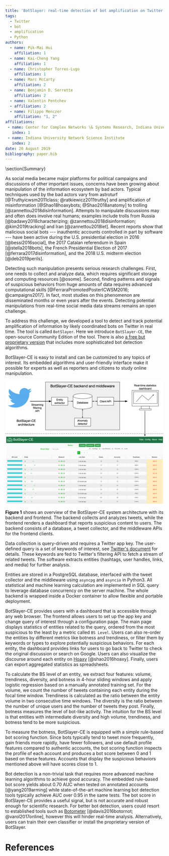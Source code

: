 ```yaml
---
title: 'BotSlayer: real-time detection of bot amplification on Twitter'
tags:
  - Twitter
  - bot
  - amplification
  - Python
authors:
  - name: Pik-Mai Hui
    affiliation: 1
  - name: Kai-Cheng Yang
    affiliation: 1
  - name: Christopher Torres-Lugo
    affiliation: 1
  - name: Marc McCarty
    affiliation: 2
  - name: Benjamin D. Serrette
    affiliation: 2
  - name: Valentin Pentchev
  - affiliation: 2
  - name: Filippo Menczer
    affiliation: "1, 2"
affiliations:
 - name: Center for Complex Networks \& Systems Research, Indiana University
   index: 1
 - name: Indiana University Network Science Institute
   index: 2
date: 20 August 2019
bibliography: paper.bib
---
```

\section{Summary}

As social media became major platforms for political campaigns and discussions of other important issues, concerns have been growing about manipulation of the information ecosystem by bad actors.
Typical techniques used by the bad actors vary from astroturf [@Truthyicwsm2011class; @ratkiewicz2011truthy] and amplification of misinformation [@Shao18hoaxybots; @Shao2018anatomy] to trolling [@zannettou2018disinformation].
Attempts to manipulate discussions may and often does involve real humans; examples include trolls from Russia [@badawy2018characterizing; @zannettou2018disinformation; @kim2019tracking] and Iran [@zannettou2018let].
Recent reports show that malicious social bots --- inauthentic accounts controlled in part by software --- have been active during the U.S. presidential election in 2016 [@bessi2016social], the 2017 Catalan referendum in Spain [@stella2018bots], the French Presidential Election of 2017 [@ferrara2017disinformation], and the 2018 U.S. midterm election [@deb2019perils].

Detecting such manipulation presents serious research challenges. 
First, one needs to collect and analyze data, which requires significant storage and computing resources [@osome].
Second, finding patterns and signals of suspicious behaviors from huge amounts of data requires advanced computational skills [@FerraraPromotedPosterICWSM2016; @campaigns2017].
In fact, most studies on this phenomenon are disseminated months or even years after the events.
Detecting potential manipulations from real-time social media data streams remains an open challenge.

To address this challenge, we developed a tool to detect and track potential amplification of information by likely coordinated bots on Twitter in real time.
The tool is called `BotSlayer`. Here we introduce `BotSlayer-CE`, the open-source Community Edition of the tool. There is also [a free but proprietary version](https://osome.iuni.iu.edu/tools/botslayer) that includes more sophisticated bot detection algorithms.

BotSlayer-CE is easy to install and can be customized to any topics of interest.
Its embedded algorithms and user-friendly interface make it possible for experts as well as reporters and citizens to study online manipulation. 

![Figure 1: System architecture of BotSlayer-CE.](system_design.png)

**Figure 1** shows an overview of the BotSlayer-CE system architecture with its backend and frontend.
The backend collects and analyzes tweets, while the frontend renders a dashboard that reports suspicious content to users.
The backend consists of a database, a tweet collector, and the middleware APIs for the frontend clients.

Data collection is query-driven and requires a Twitter app key.
The user-defined query is a set of keywords of interest, see [Twitter's document](https://developer.twitter.com/en/docs/tweets/filter-realtime/guides/basic-stream-parameters.html#track) for details.
These keywords are fed to Twitter's filtering API to fetch a stream of related tweets. The software extracts entities (hashtags, user handles, links, and media) for further analysis. 

Entities are stored in a PostgreSQL database, interfaced with the tweet collector and the middleware using `asyncpg` and `asyncio` in Python3.
All statistical and machine learning calculation are implemented in SQL query to leverage database concurrency on the server machine.
The whole backend is wrapped inside a Docker container to allow flexible and portable deployment.

BotSlayer-CE provides users with a dashboard that is accessible through any web browser.
The frontend allows users to set up the app key and change query of interest through a configuration page. 
The main page displays statistics of entities related to the query, ordered from the most suspicious to the least by a metric called `BS Level`.
Users can also re-order the entities by different metrics like botness and trendiness, or filter them by keywords or types to explore potentially suspicious behaviors.
For each entity, the dashboard provides links for users to go back to Twitter to check the original discussion or search on Google.
Users can also visualize the discourse around each entity on [Hoaxy](https://hoaxy.iuni.iu.edu/) [@shao2016hoaxy].
Finally, users can export aggregated statistics as spreadsheets.

To calculate the BS level of an entity, we extract four features: volume, trendiness, diversity, and botness in 4-hour sliding windows and apply logistic regression based on a manually annotated training set.
For the volume, we count the number of tweets containing each entity during the focal time window.
Trendiness is calculated as the ratio between the entity volume in two consecutive time windows.
The diversity is the ratio between the number of unique users and the number of tweets they post.
Finally, botness measures the level of bot-like activity.
The intuition for the BS level is that entities with intermediate diversity and high volume, trendiness, and botness tend to be more suspicious.

To measure the botness, BotSlayer-CE is equipped with a simple rule-based bot scoring function.
Since bots typically tend to tweet more frequently, gain friends more rapidly, have fewer followers, and use default profile features compared to authentic accounts, the bot scoring function inspects the profile of each account and produces a bot score between 0 and 1 based on these features. 
Accounts that display the suspicious behaviors mentioned above will have scores close to 1.

Bot detection is a non-trivial task that requires more advanced machine learning algorithms to achieve good accuracy.
The embedded rule-based bot score yields about 0.70 AUC when tested on annotated accounts [@yang2019arming] while state-of-the-art machine learning bot detection tools typically achieve AUC over 0.95 in the same tests.
The bot score in BotSlayer-CE provides a useful signal, but is not accurate and robust enough for scientific research. 
For better bot detection, users could resort to established tools such as [Botometer](https://botometer.iuni.iu.edu/) [@davis2016botornot; @varol2017online], however this will hinder real-time analysis. Alternatively, users can train their own classifier or install the proprietary version of BotSlayer.

# References

